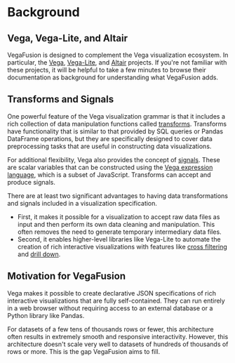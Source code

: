 # Background

## Vega, Vega-Lite, and Altair
VegaFusion is designed to complement the Vega visualization ecosystem. In particular, the [Vega](https://vega.github.io/), [Vega-Lite](https://vega.github.io/vega-lite/), and [Altair](https://altair-viz.github.io/) projects.  If you're not familiar with these projects, it will be helpful to take a few minutes to browse their documentation as background for understanding what VegaFusion adds.

## Transforms and Signals
One powerful feature of the Vega visualization grammar is that it includes a rich collection of data manipulation functions called [transforms](https://vega.github.io/vega/docs/transforms/).  Transforms have functionality that is similar to that provided by SQL queries or Pandas DataFrame operations, but they are specifically designed to cover data preprocessing tasks that are useful in constructing data visualizations.

For additional flexibility, Vega also provides the concept of [signals](https://vega.github.io/vega/docs/signals/). These are scalar variables that can be constructed using the [Vega expression language](https://vega.github.io/vega/docs/expressions/), which is a subset of JavaScript.  Transforms can accept and produce signals.

There are at least two significant advantages to having data transformations and signals included in a visualization specification.
- First, it makes it possible for a visualization to accept raw data files as input and then perform its own data cleaning and manipulation.  This often removes the need to generate temporary intermediary data files.
- Second, it enables higher-level libraries like Vega-Lite to automate the creation of rich interactive visualizations with features like [cross filtering](https://vega.github.io/vega-lite/examples/interactive_layered_crossfilter.html) and [drill down](https://altair-viz.github.io/gallery/select_detail.html).

## Motivation for VegaFusion
Vega makes it possible to create declarative JSON specifications of rich interactive visualizations that are fully self-contained. They can run entirely in a web browser without requiring access to an external database or a Python library like Pandas.

For datasets of a few tens of thousands rows or fewer, this architecture often results in extremely smooth and responsive interactivity. However, this architecture doesn't scale very well to datasets of hundreds of thousands of rows or more.  This is the gap VegaFusion aims to fill.